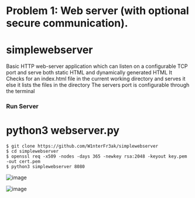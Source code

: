 # Problem 1: Web server (with optional secure communication).
# simplewebserver
Basic HTTP web-server application which can listen on a configurable TCP port and serve both static HTML and dynamically generated HTML
It Checks for an index.html file in the current working directory and serves it else it lists the files in the directory
The servers port is configurable through the terminal

### Run Server
# python3 webserver.py <port>
```
$ git clone https://github.com/W1nterFr3ak/simplewebserver
$ cd simplewebserver
$ openssl req -x509 -nodes -days 365 -newkey rsa:2048 -keyout key.pem -out cert.pem
$ python3 simplewebserver 8080
```
  ![image](https://user-images.githubusercontent.com/55146805/148377428-3c226593-f182-49f4-83ba-bb57602bc7f5.png)
  
  ![image](https://user-images.githubusercontent.com/55146805/148377897-e296232c-05db-4a57-9adc-8c1aa15552f7.png)


